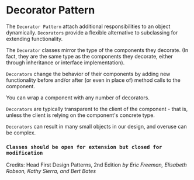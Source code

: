 # Decorator Pattern

The `Decorator Pattern` attach additional responsibilities to an object dynamically. `Decorators` provide a flexible alternative to subclassing for extending functionality.

The `Decorator` classes mirror the type of the components they decorate. (In fact, they are the same type as the components they decorate, either through inheritance or interface implementation).

`Decorators` change the behavior of their components by adding new functionality before and/or after (or even in place of) method calls to the component.

You can wrap a component with any number of decorators.

`Decorators` are typically transparent to the client of the component - that is, unless the client is relying on the component's concrete type.

`Decorators` can result in many small objects in our design, and overuse can be complex.

### `Classes should be open for extension but closed for modification`

Credits:
Head First Design Patterns, 2nd Edition
*by Eric Freeman, Elisabeth Robson, Kathy Sierra, and Bert Bates*
